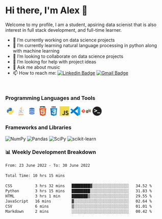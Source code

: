 # Hi there, I'm Alex  👋

Welcome to my profile, I am a student, apsiring data scienist that is also interest in full stack development, and full-time learner. 

- 🔭 I’m currently working on data science projects
- 🌱 I’m currently learning natural language processing in python along with machine learning
- 👯 I’m looking to collaborate on data science projects
- 🤔 I’m looking for help with project ideas
- 💬 Ask me about music
- 📫 How to reach me: [![Linkedin Badge](https://img.shields.io/badge/Alex%20Chen-blue?style=flat&logo=linkedin&labelColor=blue&link=https://www.linkedin.com/in/alex-chen-112523chen)](https://www.linkedin.com/in/alex-chen-112523chen/) [![Gmail Badge](https://img.shields.io/badge/-Alex%20Chen-c14438?style=flat&logo=Gmail&logoColor=white&link=mailto:112623chen@gmail.com)](mailto:112623chen@gmail.com)

<br>

### Programming Languages and Tools
<code><img height="30" src="https://raw.githubusercontent.com/github/explore/80688e429a7d4ef2fca1e82350fe8e3517d3494d/topics/python/python.png"></code>
<code><img height="30" src="https://raw.githubusercontent.com/github/explore/5b3600551e122a3277c2c5368af2ad5725ffa9a1/topics/java/java.png"></code>
<code><img height="30" src="https://raw.githubusercontent.com/github/explore/80688e429a7d4ef2fca1e82350fe8e3517d3494d/topics/sql/sql.png"></code>
<code><img height="30" src="https://raw.githubusercontent.com/github/explore/80688e429a7d4ef2fca1e82350fe8e3517d3494d/topics/html/html.png"></code>
<code><img height="30" src="https://raw.githubusercontent.com/github/explore/80688e429a7d4ef2fca1e82350fe8e3517d3494d/topics/css/css.png"></code>
<code><img height="30" src="https://raw.githubusercontent.com/github/explore/80688e429a7d4ef2fca1e82350fe8e3517d3494d/topics/javascript/javascript.png"></code>
<code><img height="30" src="https://raw.githubusercontent.com/github/explore/80688e429a7d4ef2fca1e82350fe8e3517d3494d/topics/visual-studio-code/visual-studio-code.png"></code>
<code><img height="30" src="https://raw.githubusercontent.com/github/explore/80688e429a7d4ef2fca1e82350fe8e3517d3494d/topics/git/git.png"></code>
<code><img height="30" src="https://raw.githubusercontent.com/github/explore/80688e429a7d4ef2fca1e82350fe8e3517d3494d/topics/terminal/terminal.png"></code>
<br>

### Frameworks and Libraries 
![NumPy](https://img.shields.io/badge/numpy-%23013243.svg?style=for-the-badge&logo=numpy&logoColor=red)
![Pandas](https://img.shields.io/badge/pandas-%23150458.svg?style=for-the-badge&logo=pandas&logoColor=white)
![SciPy](https://img.shields.io/badge/SciPy-%230C55A5.svg?style=for-the-badge&logo=scipy&logoColor=%white)
![scikit-learn](https://img.shields.io/badge/scikit--learn-%23F7931E.svg?style=for-the-badge&logo=scikit-learn&logoColor=white)
<br>

### 📊 Weekly Development Breakdown
<!--START_SECTION:waka-->

```text
From: 23 June 2022 - To: 30 June 2022

Total Time: 10 hrs 15 mins

CSS          3 hrs 32 mins   ████████▓░░░░░░░░░░░░░░░░   34.52 %
Python       3 hrs 15 mins   ████████░░░░░░░░░░░░░░░░░   31.83 %
HTML         3 hrs 1 min     ███████▒░░░░░░░░░░░░░░░░░   29.55 %
JavaScript   16 mins         ▓░░░░░░░░░░░░░░░░░░░░░░░░   02.64 %
CSV          6 mins          ▒░░░░░░░░░░░░░░░░░░░░░░░░   01.01 %
Markdown     2 mins          ░░░░░░░░░░░░░░░░░░░░░░░░░   00.42 %
```

<!--END_SECTION:waka-->
